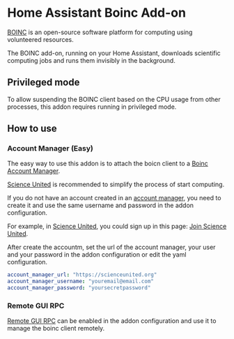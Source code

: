 # Home Assistant Boinc Add-on

[BOINC](https://boinc.berkeley.edu) is an open-source software platform for computing using volunteered resources.

The BOINC add-on, running on your Home Assistant, downloads scientific computing jobs and runs them invisibly in the background.

## Privileged mode

To allow suspending the BOINC client based on the CPU usage from other processes, this addon requires running in privileged mode.

## How to use

### Account Manager (Easy)

The easy way to use this addon is to attach the boicn client to a [Boinc Account Manager](https://boinc.berkeley.edu/wiki/Account_managers).

[Science United](https://scienceunited.org) is recommended to simplify the process of start computing.

If you do not have an account created in an [account manager](https://boinc.berkeley.edu/wiki/Account_managers), you need to create it and use the same username and password in the addon configuration.

For example, in [Science United](https://scienceunited.org), you could sign up in this page: [Join Science United](https://scienceunited.org/su_join.php).

After create the accountm, set the url of the account manager, your user and your password in the addon configuration or edit the yaml configuration.

```yaml
account_manager_url: "https://scienceunited.org"
account_manager_username: "youremail@email.com"
account_manager_password: "yoursecretpassword"
```

### Remote GUI RPC

[Remote GUI RPC](https://boinc.berkeley.edu/wiki/Controlling_BOINC_remotely) can be enabled in the addon configuration and use it to manage the boinc client remotely.
